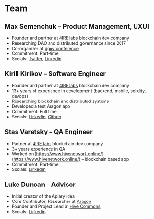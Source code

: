 # Team

## Max Semenchuk – Product Management, UXUI

* Founder and partner at [4IRE labs](https://4irelabs.com/) blockchain dev company
* Researching DAO and distributed governance since 2017
* Co-organizer at [dgov conference](https://dgov.earth/)
* Commitment: Part-time
* Socials: [Twitter](https://twitter.com/maxsemenchuk), [Linkedin](https://www.linkedin.com/in/maxsemenchuk/)

## Kirill Kirikov – Software Engineer

* Founder and partner at [4IRE labs](https://4irelabs.com/) blockchain dev company
* 13+ years of experience in development \(backend, mobile, solidity, devops\) 
* Researching blockchain and distributed systems
* Developed a test Aragon app
* Commitment: Full time
* Socials: [Linkedin](https://www.linkedin.com/in/kirill-kirikov-96507425/), [Github](https://github.com/KiriKiri)

## Stas Varetsky – QA Engineer

* Partner at [4IRE labs](https://4irelabs.com/) blockchain dev company
* 3+ years experience in QA
* Worked on [https://www.hivenetwork.online/](https://www.hivenetwork.online/) – blockchain based app
* Commitment: Part-time
* Socials: [Linkedin](https://www.linkedin.com/in/stanislav-varetsky-987677106/)

## Luke Duncan – Advisor

* Initial creator of the Apiary idea
* Core Contributor, Researcher at [Aragon](https://aragon.org/)
* Founder and Project Lead at [Hive Commons](http://1hive.org/)
* Socials: [Linkedin](https://www.linkedin.com/in/lukasduncan/)

